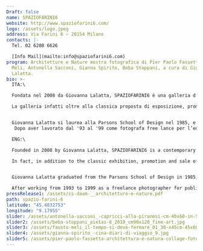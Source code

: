 ```yaml
---
Draft: false
name: SPAZIOFARINI6
website: http://www.spaziofarini6.com/
logo: /assets/logo.jpeg
address: Via Farini 6 – 20154 Milano
contacts: |-
  Tel. 02 6208 6626

  [Info Mail](mailto:info@spaziofarini6.com)
program: Architetture e Nature mostra fotografica di Pier Paolo Fassetta, Fausto
  Meli, Antonella Sacconi, Gianna Spirito, Beba Stoppani, a cura di Giovanna
  Lalatta.
bio: >-
  ITA:\

  Fondata nel 2008 da Giovanna Lalatta, SPAZIOFARINI6 è una galleria d’arte contemporanea dedicata interamente alla fotografia d’autore a edizioni limitate.  Offre una selezione curata ed esclusiva di opere d'arte in vendita, insieme a una gamma completa di servizi per i clienti che desiderano arricchire la loro ricerca del mondo della fotografia d’arte.

  La galleria infatti oltre alla classica proposta di esposizione, promozione e vendita di opere d’arte fotografica, propone anche una vasta gamma di programmi diretti ad ampliare il dialogo sul ruolo della fotografia nella nostra società, tra cui conferenze, workshop, incontri con l’autore, presentazione di libri, e promuove anche l’educazione artistica per bambini e adolescenti, costruendo l’alfabetizzazione visiva nell’intento di coinvolgere diversi nuovi pubblici. SPAZIOFARINI6 è un grande spazio espositivo in centro a Milano, ma espone anche i propri artisti in tutto il mondo partecipando a fiere e scambi internazionali con altre gallerie.


  Giovanna Lalatta si laurea alla Parsons School of Design nel 1985, e frequenta in seguito vari seminari di specializzazione all’Ecole Internationale de la Photographie di Arles condotti dai fotografi Lewis Baltz, Jean Dieuzaide, ed Erich Lessing, sulla fotografia di paesaggio, architettura e grande formato.
   Dopo aver lavorato dal '93 al '99 come fotografa free lance per l’editoria, l’architettura e l’arte, dal 2000 ad oggi si occupa di curatela e mostre di fotografia contemporanea. Dopo Officina Fotografica dal 2000 al 2007, nel 2008 fonda SPAZIOFARINI6, due centri per la fotografia a Milano, di cui è proprietaria, direttrice e curatrice di mostre di fotografia contemporanea. Crea per collezionisti e amanti dell’arte un luogo fisico sia per giovani sia per esperti collezionisti che vogliono arricchire la loro ricerca nel mondo della fotografia d’arte. 

  ENG:\

  Founded in 2008 by Giovanna Lalatta, SPAZIOFARINI6 is a contemporary art gallery dedicated entirely to limited edition author photography. It offers a curated and exclusive selection of works of art for sale, together with a complete range of services for customers who wish to enrich their research in the world of photography.

  In fact, in addition to the classic exhibition, promotion and sale of photographic works of art, the gallery also offers a wide range of programs aimed at widening the dialogue on the role of photography in our society, including conferences, workshops, meetings with the author, book presentation, and also promotes artistic education for children and adolescents, building visual literacy with the aim of involving several new audiences. SPAZIOFARINI6 is a large exhibition space in the center of Milan, but also exhibits its artists all over the world by participating in fairs and international exchanges with other galleries.


  Giovanna Lalatta graduated from the Parsons School of Design in 1985, and subsequently attended various specialization seminars at the Ecole Internationale de la Photographie in Arles conducted by photographers Lewis Baltz, Jean Dieuzaide, and Erich Lessing, on landscape photography, architecture and photography. format.

  After working from 1993 to 1999 as a freelance photographer for publishing, architecture and art, from 2000 to today she has been involved in curating and exhibiting contemporary photography. After the Photographic Workshop from 2000 to 2007, in 2008 she founded SPAZIOFARINI6, two photography centers in Milan, of which she is the owner, director and curator of contemporary photography exhibitions. For collectors and art lovers, it creates a physical place for both young and experienced collectors who want to enrich their research in the world of art photography.
pressRelease1: /assets/cs-daam-__architetture-e-nature.pdf
path: spazio-farini-6
latitude: "45.4832753"
longitude: "9.17955"
slider: /assets/antonella-sacconi_-capricci-alla-piranesi-cm-40x60-in-50x70-su-dbond-fine-art-ink-jet-print-on-baryta-paper.jpg
slider2: /assets/beba-stoppani_pietas-8_2019_cm90x120_fine-art.jpg
slider3: /assets/fausto-meli_il-tempo-si-deve-fermare_01_30-x45cm-45x60cm-_ed.-8-2-ap_giclée-print.jpg
slider4: /assets/gianna-spirito_-cina-diari-di-viaggio_9.jpg
slider5: /assets/pier-paolo-fassetta-architettura-e-natura-collage-fotografico-70x100.jpg
---
```

